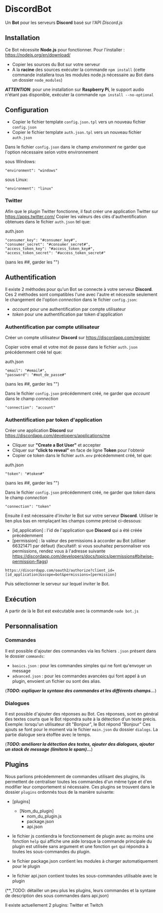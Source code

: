 # DiscordBot

Un **Bot** pour les serveurs **Discord** basé sur l'API *Discord.js*

## Installation

Ce Bot nécessite **Node.js** pour fonctionner. Pour l'installer : https://nodejs.org/en/download/

* Copier les sources du Bot sur votre serveur
* A la **racine** des sources exécuter la commande `npm install`
(cette commande installera tous les modules node.js nécessaire au Bot dans un dossier `node_modules`)

**_ATTENTION_**: pour une installation sur **Raspberry Pi**, le support audio n'étant pas disponible, exécuter la commande `npm install --no-optional`

## Configuration

* Copier le fichier template `config.json.tpl` vers un nouveau fichier `config.json`
* Copier le fichier template `auth.json.tpl` vers un nouveau fichier `auth.json`

Dans le fichier `config.json` dans le champ _environment_ ne garder que l'option nécessaire selon votre environnement

sous Windows:
```
"environment": "windows"
```
sous Linux:
```
"environment": "linux"
```

### Twitter

Afin que le plugin Twitter fonctionne, il faut créer une application Twitter sur https://apps.twitter.com/
Copier les valeurs des clés d'authentification obtenues dans le fichier `auth.json` tel que: 

auth.json
```
"consumer_key": "#consumer_key#",
"consumer_secret": "#consumer_secret#",
"access_token_key": "#access_token_key#",
"access_token_secret": "#access_token_secret#"
```
(sans les ##, garder les "")

## Authentification

Il existe 2 méthodes pour qu'un Bot se connecte à votre serveur **Discord**.
Ces 2 méthodes sont compatibles l'une avec l'autre et nécessite seulement le changement de l'option _connection_ dans le fichier `config.json`:
* _account_ pour une authentification par compte utilisateur
* _token_ pour une authentification par token d'application

### Authentification par compte utilisateur

Créer un compte utilisateur **Discord** sur https://discordapp.com/register

Copier votre email et votre mot de passe dans le fichier `auth.json` précédemment créé tel que:

auth.json
```
"email": "#email#",
"password": "#mot_de_passe#"
```
(sans les ##, garder les "")

Dans le fichier `config.json` précédemment créé, ne garder que _account_ dans le champ _connection_
```
"connection": "account"
```

### Authentification par token d'application

Créer une application **Discord** sur https://discordapp.com/developers/applications/me

* Cliquer sur **"Create a Bot User"** et accepter
* Cliquer sur **"click to reveal"** en face de ligne **Token** pour l'obtenir
* Copier ce token dans le fichier `auth.env` précédemment créé, tel que:

auth.json
```
"token": "#token#"
```
(sans les ##, garder les "")

Dans le fichier `config.json` précédemment créé, ne garder que _token_ dans le champ _connection_
```
"connection": "token"
```

Ensuite il est nécessaire d'_inviter_ le Bot sur votre serveur **Discord**.
Utiliser le lien plus bas en remplaçant les champs comme précisé ci-dessous:
* [id_application] : l'id de l'application que **Discord** qui a été créée précédemment
* [permission] : la valeur des permissions à accorder au Bot (utiliser 66321471 par défaut)
(facultatif: si vous souhaitez personnaliser vos permissions, rendez vous à l'adresse suivante https://discordapp.com/developers/docs/topics/permissions#bitwise-permission-flags)

`https://discordapp.com/oauth2/authorize?client_id=[id_application]&scope=bot&permissions=[permission]`

Puis sélectionner le serveur sur lequel inviter le Bot.

## Exécution

A partir de là le Bot est exécutable avec la commande `node bot.js`

## Personnalisation

### Commandes

Il est possible d'ajouter des commandes via les fichiers `.json` présent dans le dossier `commands`:
* `basics.json` : pour les commandes simples qui ne font qu'envoyer un message
* `advanced.json` : pour les commandes avancées qui font appel à un plugin, envoient un fichier ou sont des alias.

(**_TODO: expliquer la syntaxe des commandes et les différents champs..._**)

### Dialogues

Il est possible d'ajouter des réponses au Bot. Ces réponses, sont en général des textes courts que le Bot répondra suite à la détection d'un texte précis.
Exemple: lorsqu'un utilisateur dit "Bonjour", le Bot répond "Bonjour"
Ces ajouts se font pour le moment via le fichier `main.json` du dossier `dialogs`. La partie dialogue sera étoffée avec le temps.

(**_TODO: améliorer la détection des textes, ajouter des dialogues, ajouter un stack de message (limitera le spam)..._**)

## Plugins

Nous parlions précédemment de commandes utilisant des plugins, ils permettent de centraliser toutes les commandes d'un même type et d'en modifier leur comportement si nécessaire.
Ces plugins se trouvent dans le dossier `plugins` ordonnés tous de la manière suivante:
* [plugins]
  * [Nom_du_plugin]
    * nom_du_plugin.js
	* package.json
	* api.json
	
* le fichier js contiendra le fonctionnement de plugin avec au moins une fonction `help` qui affiche une aide lorsque la commande principale du plugin est utilisée sans argument et une fonction `get` qui répondra à toutes les sous-commandes du plugin.
* le fichier package.json contient les modules à charger automatiquement pour le plugin
* le fichier api.json contient toutes les sous-commandes utilisable avec le plugin

(**_TODO: détailler un peu plus les plugins, leurs commandes et la syntaxe de description des sous commandes dans api.json)

Il existe actuellement 2 plugins: Twitter et Twitch